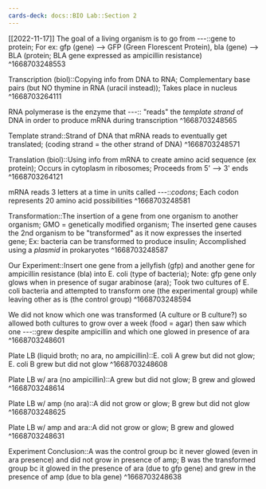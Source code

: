```yaml
---
cards-deck: docs::BIO Lab::Section 2
---
```


[[2022-11-17]]
The goal of a living organism is to go from ---::gene to protein; For ex: gfp (gene) --> GFP (Green Florescent Protein), bla (gene) --> BLA (protein; BLA gene expressed as ampicillin resistance)
^1668703248553

Transcription (biol)::Copying info from DNA to RNA; Complementary base pairs (but NO thymine in RNA (uracil instead)); Takes place in nucleus
^1668703264111

RNA polymerase is the enzyme that ---:: "reads" the *template strand* of DNA in order to produce mRNA during transcription
^1668703248565

Template strand::Strand of DNA that mRNA reads to eventually get translated; (coding strand = the other strand of DNA)
^1668703248571

Translation (biol)::Using info from mRNA to create amino acid sequence (ex protein); Occurs in cytoplasm in ribosomes; Proceeds from 5' --> 3' ends
^1668703264121

mRNA reads 3 letters at a time in units called ---::*codons*; Each codon represents 20 amino acid possibilities
^1668703248581

Transformation::The insertion of a gene from one organism to another organism; GMO = genetically modified organism; The inserted gene causes the 2nd organism to be "transformed" as it now expresses the inserted gene; Ex: bacteria can be transformed to produce insulin; Accomplished using a *plasmid* in prokaryotes
^1668703248587

Our Experiment::Insert one gene from a jellyfish (gfp) and another gene for ampicillin resistance (bla) into E. coli (type of bacteria); Note: gfp gene only glows when in presence of sugar arabinose (ara); Took two cultures of E. coli bacteria and attempted to transform one (the experimental group) while leaving other as is (the control group)
^1668703248594

We did not know which one was transformed (A culture or B culture?) so allowed both cultures to grow over a week (food = agar) then saw which one ---::grew despite ampicillin and which one glowed in presence of ara
^1668703248601

Plate LB (liquid broth; no ara, no ampicillin)::E. coli A grew but did not glow; E. coli B grew but did not glow
^1668703248608

Plate LB w/ ara (no ampicillin)::A grew but did not glow; B grew and glowed
^1668703248614

Plate LB w/ amp (no ara)::A did not grow or glow; B grew but did not glow
^1668703248625

Plate LB w/ amp and ara::A did not grow or glow; B grew and glowed
^1668703248631

Experiment Conclusion::A was the control group bc it never glowed (even in ara presence) and did not grow in presence of amp; B was the transformed group bc it glowed in the presence of ara (due to gfp gene) and grew in the presence of amp (due to bla gene)
^1668703248638


